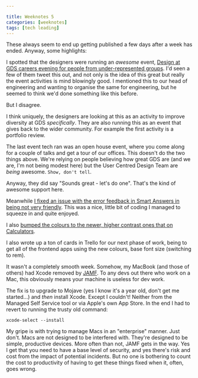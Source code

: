 ```yaml
---

title: Weeknotes 5
categories: [weeknotes]
tags: [tech leading]
---
```


These always seem to end up getting published a few days after a week has ended. Anyway, some highlights:

I spotted that the designers were running an _awesome_ event, [Design at GDS careers evening for people from under-represented groups](https://www.eventbrite.co.uk/e/design-at-gds-careers-evening-for-people-from-under-represented-groups-tickets-81943474137). I'd seen a few of them tweet this out, and not only is the idea of this great but really the event activities is mind blowingly good. I mentioned this to our head of engineering and wanting to organise the same for engineering, but he seemed to think we'd done something like this before.

But I disagree.

I think uniquely, the designers are looking at this as an activity to improve diversity at GDS _specifically_. They are also running this as an event that gives back to the wider community. For example the first activity is a portfolio review.

The last event tech ran was an open house event, where you come along for a couple of talks and get a tour of our offices. This doesn't do the two things above. We're relying on people believing how great GDS are (and we are, I'm not being modest here) but the User Centred Design Team are _being_ awesome. `Show, don't tell`.

Anyway, they did say "Sounds great - let's do one". That's the kind of awesome support here.

Meanwhile [I fixed an issue with the error feedback in Smart Answers in being not very friendly](https://github.com/alphagov/smart-answers/pull/4212). This was a nice, little bit of coding I managed to squeeze in and quite enjoyed.

I also [bumped the colours to the newer, higher contrast ones that on Calculators](https://github.com/alphagov/calendars/pull/715).

I also wrote up a ton of cards in Trello for our next phase of work, being to get all of the frontend apps using the new colours, base font size (switching to rem).

It wasn't a completely smooth week. Somehow, my MacBook (and those of others) had Xcode removed by [JAMF](https://www.jamf.com/lp/en-gb/apple-mobile-device-management-mdm-jamf-products/?gclid=EAIaIQobChMI38Sdyrr55QIVR0HTCh0PWg2SEAAYASAAEgJMA_D_BwE). To any devs out there who work on a Mac, this obviously means your machine is useless for dev work.

The fix is to upgrade to Mojave (yes I know it's a year old, don't get me started...) and _then_ install Xcode. Except I couldn't! Neither from the Managed Self Service tool or via Apple's own App Store. In the end I had to revert to running the trusty old command:

```shell
xcode-select --install
```

My gripe is with trying to manage Macs in an "enterprise" manner. Just don't. Macs are not designed to be interfered with. They're designed to be simple, productive devices. More often than not, JAMF gets in the way. Yes I get that you need to have a base level of security, and yes there's risk and cost from the impact of potential incidents. But no one is bothering to count the cost to productivity of having to get these things fixed when it, often, goes wrong.

